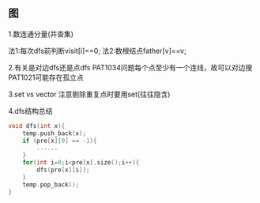 ## 图
1.数连通分量(并查集)

法1:每次dfs前判断visit[i]==0;
法2:数根结点father[v]==v;

2.有关是对边dfs还是点dfs
PAT1034问题每个点至少有一个连线，故可以对边搜
PAT1021可能存在孤立点

3.set vs vector
注意剔除重复点时要用set(往往隐含)

4.dfs结构总结
```cpp
void dfs(int x){
    temp.push_back(x);
    if (pre[x][0] == -1){
        ......
    }
    for(int i=0;i<pre[x].size();i++){
        dfs(pre[x][i]);
    }
    temp.pop_back();
}
```